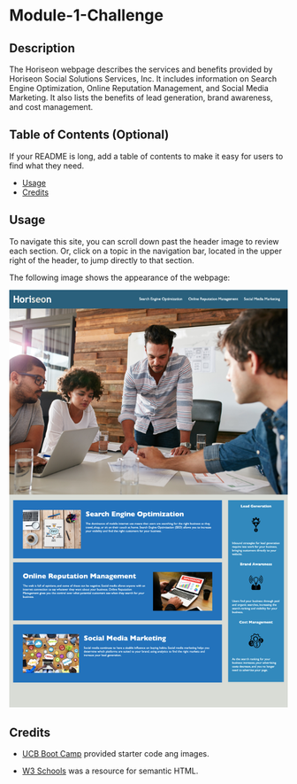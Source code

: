 # Module-1-Challenge

## Description

The Horiseon webpage describes the services and benefits provided by Horiseon Social Solutions Services, Inc. It includes information on Search Engine Optimization, Online Reputation Management, and Social Media Marketing. It also lists the benefits of lead generation, brand awareness, and cost management. 

## Table of Contents (Optional)

If your README is long, add a table of contents to make it easy for users to find what they need.

- [Usage](#usage)
- [Credits](#credits)

## Usage

To navigate this site, you can scroll down past the header image to review each section. Or, click on a topic in the navigation bar, located in the upper right of the header, to jump directly to that section. 

The following image shows the appearance of the webpage:

![The Horiseon webpage includes a header with company name, navigation bar, and image. Three cards with text and corresponding image are located at the bottom of the page, with a sidebar containing simple images and text to the right of the cards.](/Develop/assets/images/module-1-challenge-screeenshot.png)

## Credits

- [UCB Boot Camp](https://ucb.bootcampcontent.com/UCB-Coding-Bootcamp/UCB-VIRT-FSF-PT-10-2022-U-LOLC) provided starter code ang images. 


- [W3 Schools](https://www.w3schools.com/html/html5_semantic_elements.asp) was a resource for semantic HTML. 
